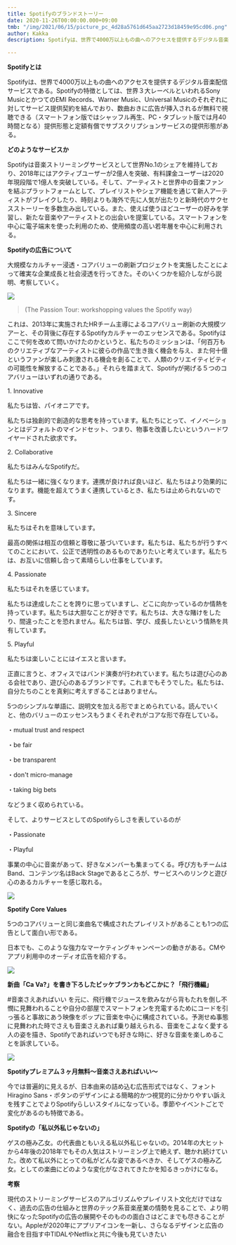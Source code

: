 ```yaml
---
title: Spotifyのブランドストーリー
date: 2020-11-26T00:00:00.000+09:00
tmb: "/img/2021/06/15/picture_pc_4d28a5761d645aa2723d18459e95cd06.png"
author: Kakka
description: Spotifyは、世界で4000万以上もの曲へのアクセスを提供するデジタル音楽配信サービスである。そんなSpotifyのブランドストーリーを考えてみようと思う。

---
```

**Spotifyとは**

Spotifyは、世界で4000万以上もの曲へのアクセスを提供するデジタル音楽配信サービスである。Spotifyの特徴としては、世界３大レーベルといわれるSony MusicとかつてのEMI Records、Warner Music、Universal Musicのそれぞれに対してサービス提供契約を結んでおり、数曲おきに広告が挿入されるが無料で視聴できる（スマートフォン版ではシャッフル再生、PC・タブレット版では月40時間となる）提供形態と定額有償でサブスクリプションサービスの提供形態がある。

**どのようなサービスか**

Spotifyは音楽ストリーミングサービスとして世界No.1のシェアを維持しており、2018年にはアクティブユーザーが2億人を突破、有料課金ユーザーは2020年現段階で1億人を突破している。そして、アーティストと世界中の音楽ファンを結ぶプラットフォームとして、プレイリストやシェア機能を通じて新人アーティストがブレイクしたり、時刻よりも海外で先に人気が出たりと新時代のサクセスストーリーを多数生み出している。また、使えば使うほどユーザーの好みを学習し、新たな音楽やアーティストとの出会いを提案している。スマートフォンを中心に電子端末を使った利用のため、使用頻度の高い若年層を中心に利用される。

**Spotifyの広告について**

大規模なカルチャー浸透・コアバリューの刷新プロジェクトを実施したことによって確実な企業成長と社会浸透を行ってきた。そのいくつかを紹介しながら説明、考察していく。

![](/img/2021/06/15/picture_pc_4d28a5761d645aa2723d18459e95cd06.png)

> (The Passion Tour: workshopping values the Spotify way)

これは、2013年に実施されたHRチーム主導によるコアバリュー刷新の大規模ツアーと、その背後に存在するSpotifyカルチャーのエッセンスである。Spotifyはここで何を改めて問いかけたのかというと、私たちのミッションは、「何百万ものクリエティブなアーティストに彼らの作品で生き抜く機会を与え、また何十億というファンが楽しみ刺激される機会を創ることで、人類のクリエイティビティの可能性を解放することである。」それらを踏まえて、Spotifyが掲げる５つのコアバリューはいずれの通りである。

1\. Innovative

私たちは皆、パイオニアです。

私たちは独創的で創造的な思考を持っています。私たちにとって、イノベーションとはデフォルトのマインドセット、つまり、物事を改善したいというハードワイヤードされた欲求です。

2\. Collaborative

私たちはみんなSpotifyだ。

私たちは一緒に強くなります。連携が良ければ良いほど、私たちはより効果的になります。機能を超えてうまく連携しているとき、私たちは止められないのです。

3\. Sincere

私たちはそれを意味しています。

最高の関係は相互の信頼と尊敬に基づいています。私たちは、私たちが行うすべてのことにおいて、公正で透明性のあるものでありたいと考えています。私たちは、お互いに信頼し合って素晴らしい仕事をしています。

4\. Passionate

私たちはそれを感じています。

私たちは達成したことを誇りに思っていますし、どこに向かっているのか情熱を持っています。私たちは大胆なことが好きです。私たちは、大きな賭けをしたり、間違ったことを恐れません。私たちは皆、学び、成長したいという情熱を共有しています。

5\. Playful

私たちは楽しいことにはイエスと言います。

正直に言うと、オフィスではバンド演奏が行われています。私たちは遊び心のある会社であり、遊び心のあるブランドです。これまでもそうでした。私たちは、自分たちのことを真剣に考えすぎることはありません。

5つのシンプルな単語に、説明文を加える形でまとめられている。読んでいくと、他のバリューのエッセンスもうまくそれぞれがコアな形で存在している。

・mutual trust and respect

・be fair

・be transparent

・don't micro-manage

・taking big bets

などうまく収められている。

そして、よりサービスとしてのSpotifyらしさを表しているのが

・Passionate

・Playful

事業の中心に音楽があって、好きなメンバーも集まってくる。呼び方もチームはBand、コンテンツ名はBack Stageであるところが、サービスへのリンクと遊び心のあるカルチャーを感じ取れる。

![](/img/2021/06/15/picture_pc_224e771bf763a9e44a86ee389213d561.png)

**Spotify Core Values**

5つのコアバリューと同じ楽曲名で構成されたプレイリストがあることも1つの広告として面白い形である。

日本でも、このような強力なマーケティングキャンペーンの動きがある。CMやアプリ利用中のオーディオ広告を紹介する。

![](/img/2021/06/15/2020-07-17-23-36-52.png)

**新曲「Ca Va?」を書き下ろしたビッケブランカもどこかに？「飛行機編」**

\#音楽さえあればいい を元に、飛行機でジュースを飲みながら背もたれを倒し不憫に見舞われることや自分の部屋でスマートフォンを充電するためにコードを引っ張ると事故にあう映像をポップに音楽を中心に構成されている。予測せぬ事態に見舞われた時でさえも音楽さえあれば乗り越えられる、音楽をこよなく愛する人の姿を描き、Spotifyであればいつでも好きな時に、好きな音楽を楽しめることを訴求している。

![](/img/2021/06/15/picture_pc_ffb406ae678210412c9321ee34d95a33.png)

**Spotifyプレミアム３ヶ月無料〜音楽さえあればいい〜**

今では普遍的に見えるが、日本由来の詰め込む広告形式ではなく、フォントHiragino Sans・ボタンのデザインによる簡略的かつ視覚的に分かりやすい訴えを残すことでよりSpotifyらしいスタイルになっている。季節やイベントごとで変化があるのも特徴である。​

**Spotifyの「私以外私じゃないの」**

ゲスの極み乙女。の代表曲ともいえる私以外私じゃないの。2014年の大ヒットから4年後の2018年でもその人気はストリーミング上で絶えず、聴かれ続けていた。改めて私以外にとっての私がどんな姿であるべきか、そしてゲスの極み乙女。としての楽曲にどのような変化がなされてきたかを知るきっかけになる。

**考察**

現代のストリーミングサービスのアルゴリズムやプレイリスト文化だけではなく、過去の広告の仕組みと世界のテック系音楽産業の情勢を見ることで、より明快になったSpotifyの広告の展開やそのものの面白さはどこまでも尽きることがない。Appleが2020年にアプリアイコンを一新し、さらなるデザインと広告の融合を目指す中TIDALやNetflixと共に今後も見ていきたい